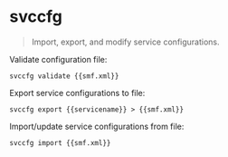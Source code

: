 svccfg
======

> Import, export, and modify service configurations.

Validate configuration file:

    svccfg validate {{smf.xml}}

Export service configurations to file:

    svccfg export {{servicename}} > {{smf.xml}}

Import/update service configurations from file:

    svccfg import {{smf.xml}}
